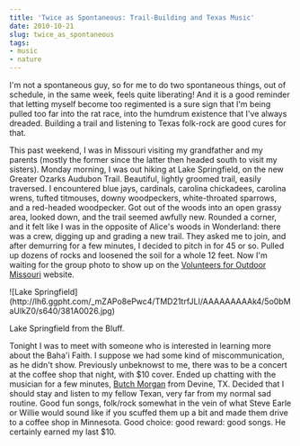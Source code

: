 ```yaml
---
title: 'Twice as Spontaneous: Trail-Building and Texas Music'
date: 2010-10-21
slug: twice_as_spontaneous
tags:
- music
- nature
---
```


I'm not a spontaneous guy, so for me to do two spontaneous things, out of
schedule, in the same week, feels quite liberating! And it is a good reminder
that letting myself become too regimented is a sure sign that I'm being pulled
too far into the rat race, into the humdrum existence that I've always dreaded.
Building a trail and listening to Texas folk-rock are good cures for that.

<!-- truncate -->

This past weekend, I was in Missouri visiting my grandfather and my parents
(mostly the former since the latter then headed south to visit my sisters).
Monday morning, I was out hiking at Lake Springfield, on the new Greater Ozarks
Audubon Trail. Beautiful, lightly groomed trail, easily traversed. I encountered
blue jays, cardinals, carolina chickadees, carolina wrens, tufted titmouses,
downy woodpeckers, white-throated sparrows, and a red-headed woodpecker. Got out
of the woods into an open grassy area, looked down, and the trail seemed awfully
new. Rounded a corner, and it felt like I was in the opposite of Alice's woods
in Wonderland: there was a crew, digging up and grading a new trail. They asked
me to join, and after demurring for a few minutes, I decided to pitch in for 45
or so. Pulled up dozens of rocks and loosened the soil for a whole 12 feet. Now
I'm waiting for the group photo to show up on the [Volunteers for Outdoor Missouri](http://www.vfom.org) website.

<div class="image">
![Lake Springfield](http://lh6.ggpht.com/_mZAPo8ePwc4/TMD21trfJLI/AAAAAAAAAk4/5o0bMaUlkZ0/s640/381A0026.jpg)

Lake Springfield from the Bluff.
</div>

Tonight I was to meet with someone who is interested in learning more about the
Baha'i Faith. I suppose we had some kind of miscommunication, as he didn't show.
Previously unbeknowst to me, there was to be a concert at the coffee shop that
night, with $10 cover. Ended up chatting with the musician for a few minutes, [Butch Morgan](http://www.butchmorgan.com/) from Devine, TX. Decided
that I should stay and listen to my fellow Texan, very far from my normal sad
routine. Good fun songs, folk/rock somewhat in the vein of what Steve Earle or
Willie would sound like if you scuffed them up a bit and made them drive to a
coffee shop in Minnesota. Good choice: good reward: good songs. He certainly
earned my last $10.
